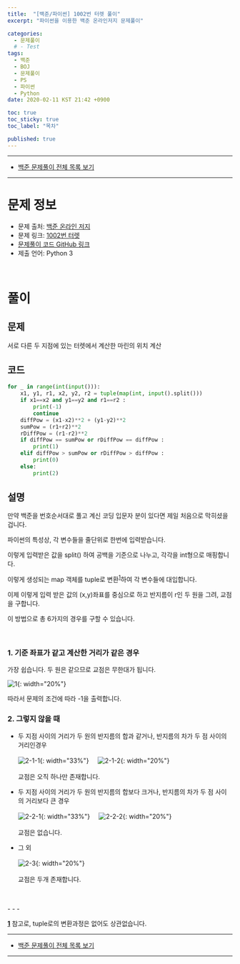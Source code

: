 ```yaml
---
title:  "[백준/파이썬] 1002번 터렛 풀이"
excerpt: "파이썬을 이용한 백준 온라인저지 문제풀이"

categories:
  - 문제풀이
  # - Test
tags:
  - 백준
  - BOJ
  - 문제풀이
  - PS
  - 파이썬
  - Python
date: 2020-02-11 KST 21:42 +0900

toc: true
toc_sticky: true
toc_label: "목차"

published: true
---
```


- - -

 - [백준 문제풀이 전체 목록 보기](/boj)

- - -

# 문제 정보
 - 문제 출처: [백준 온라인 저지](boj.kr)
 - 문제 링크: [1002번 터렛](https://www.acmicpc.net/problem/1002)
 - [문제풀이 코드 GitHub 링크](https://github.com/NeoMindStd/CodingLife)
 - 제출 언어: Python 3
 
 <br>

# 풀이

## 문제
서로 다른 두 지점에 있는 터렛에서 계산한 마린의 위치 계산

## 코드

```python
for _ in range(int(input())):
    x1, y1, r1, x2, y2, r2 = tuple(map(int, input().split()))
    if x1==x2 and y1==y2 and r1==r2 :
        print(-1)
        continue
    diffPow = (x1-x2)**2 + (y1-y2)**2
    sumPow = (r1+r2)**2
    rDiffPow = (r1-r2)**2
    if diffPow == sumPow or rDiffPow == diffPow :
        print(1)
    elif diffPow > sumPow or rDiffPow > diffPow :
        print(0)
    else:
        print(2)            

```

## 설명
만약 백준을 번호순서대로 풀고 계신 코딩 입문자 분이 있다면 제일 처음으로 막히셨을 겁니다.

파이썬의 특성상, 각 변수들을 줄단위로 한번에 입력받습니다.

이렇게 입력받은 값을 split() 하여 공백을 기준으로 나누고, 각각을 int형으로 매핑합니다.

이렇게 생성되는 map 객체를 tuple로 변환<sup id="tupleH">[1](#tupleT)</sup>하여 각 변수들에 대입합니다.

이제 이렇게 입력 받은 값의 (x,y)좌표를 중심으로 하고 반지름이 r인 두 원을 그려, 교점을 구합니다.

이 방법으로 총 6가지의 경우를 구할 수 있습니다.

<br>

### 1. 기준 좌표가 같고 계산한 거리가 같은 경우
가장 쉽습니다. 두 원은 같으므로 교점은 무한대가 됩니다.

![1](/assets/images/posts/boj/1002/1.png){: width="20%"}

따라서 문제의 조건에 따라 -1을 출력합니다.
<br>

### 2. 그렇지 않을 때
* 두 지점 사이의 거리가 두 원의 반지름의 합과 같거나, 반지름의 차가 두 점 사이의 거리인경우<br><br>
![2-1-1](/assets/images/posts/boj/1002/2-1-1.png){: width="33%"}&nbsp;&nbsp;&nbsp;&nbsp;
![2-1-2](/assets/images/posts/boj/1002/2-1-2.png){: width="20%"}<br><br>
교점은 오직 하나만 존재합니다.


* 두 지점 사이의 거리가 두 원의 반지름의 합보다 크거나, 반지름의 차가 두 점 사이의 거리보다 큰 경우<br><br>
![2-2-1](/assets/images/posts/boj/1002/2-2-1.png){: width="33%"}&nbsp;&nbsp;&nbsp;&nbsp;
![2-2-2](/assets/images/posts/boj/1002/2-2-2.png){: width="20%"}<br><br>
교점은 없습니다.

* 그 외<br><br>
![2-3](/assets/images/posts/boj/1002/2-3.png){: width="20%"}<br><br>
교점은 두개 존재합니다.

<br>
<br>
- - - 

<b id="tupleT">[1](#tupleH)</b> 참고로, tuple로의 변환과정은 없어도 상관없습니다.

- - -

 - [백준 문제풀이 전체 목록 보기](/boj)

- - -